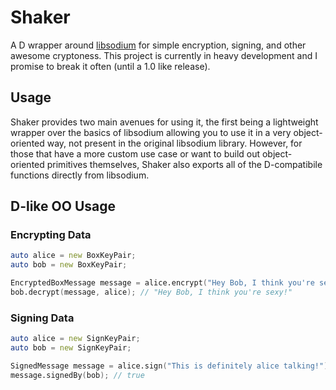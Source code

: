 # Shaker
A D wrapper around [libsodium](http://doc.libsodium.org/) for simple encryption, signing, and other awesome cryptoness. This project is currently in heavy development and I promise to break it often (until a 1.0 like release).

## Usage
Shaker provides two main avenues for using it, the first being a lightweight wrapper over the basics of libsodium allowing you to use it in a very object-oriented way, not present in the original libsodium library. However, for those that have a more custom use case or want to build out object-oriented primitives themselves, Shaker also exports all of the D-compatibile functions directly from libsodium.

## D-like OO Usage

### Encrypting Data
```D
auto alice = new BoxKeyPair;
auto bob = new BoxKeyPair;

EncryptedBoxMessage message = alice.encrypt("Hey Bob, I think you're sexy!", bob);
bob.decrypt(message, alice); // "Hey Bob, I think you're sexy!"
```

### Signing Data
```D
auto alice = new SignKeyPair;
auto bob = new SignKeyPair;

SignedMessage message = alice.sign("This is definitely alice talking!");
message.signedBy(bob); // true
```

